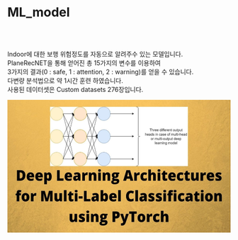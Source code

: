 # ML_model

<br>
<br>

Indoor에 대한 보행 위험정도를 자동으로 알려주수 있는 모델입니다.<br>
PlaneRecNET을 통해 얻어진 총 15가지의 변수를 이용하여<br>
3가지의 결과(0 : safe, 1 : attention, 2 : warning)를 얻을 수 있습니다.<br>
다변량 분석법으로 약 1시간 훈련 하였습니다.<br>
사용된 데이터셋은 Custom datasets 276장입니다.<br>

<img src="/app/pages/image/ml_model_example.jpg" alt="Trained ML model using Pytorch" height="300" width="Auto" height="500" width="Auto">

